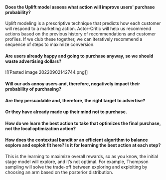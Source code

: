 #### Does the Uplift model assess what action will improve users' purchase probability?
Uplift modeling is a prescriptive technique that predicts how each customer will respond to a marketing action. Actor-Critic will help us recommend actions based on the previous history of recommendations and customer profiles. If we club these together, we can iteratively recommend a sequence of steps to maximize conversion.

#### Are users already happy and going to purchase anyway, so we should waste advertising dollars?

![[Pasted image 20220902142744.png]]

#### Will our ads annoy users and, therefore, negatively impact their probability of purchasing?

#### Are they persuadable and, therefore, the right target to advertise? 

#### Or they have already made up their mind not to purchase. 

#### How do we learn the best action to take that optimizes the final purchase, not the local optimization action?  

#### How does the contextual bandit or an efficient algorithm to balance explore and exploit fit here? Is it for learning the best action at each step?
This is the learning to maximize overall rewards, so as you know, the initial stage model will explore, and it’s not optimal. For example, Thompson sampling will solve the trade-off between exploring and exploiting by choosing an arm based on the posterior distribution.